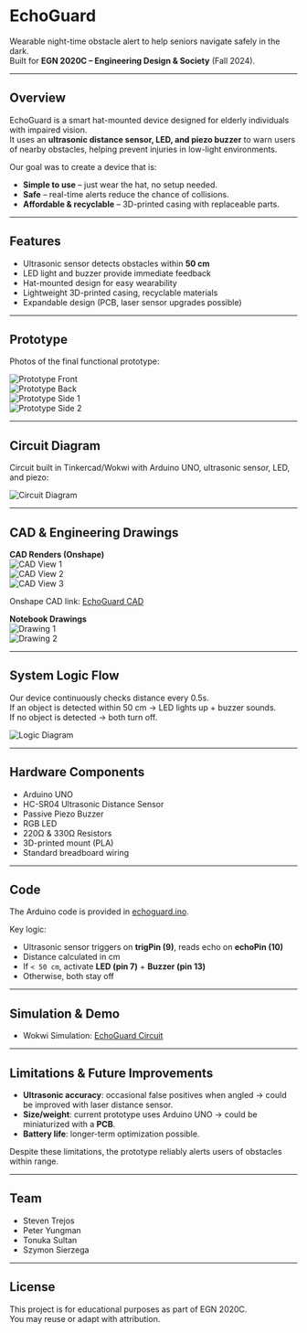 # EchoGuard

Wearable night-time obstacle alert to help seniors navigate safely in the dark.  
Built for **EGN 2020C – Engineering Design & Society** (Fall 2024).

---

## Overview
EchoGuard is a smart hat-mounted device designed for elderly individuals with impaired vision.  
It uses an **ultrasonic distance sensor, LED, and piezo buzzer** to warn users of nearby obstacles, helping prevent injuries in low-light environments.

Our goal was to create a device that is:
- **Simple to use** – just wear the hat, no setup needed.  
- **Safe** – real-time alerts reduce the chance of collisions.  
- **Affordable & recyclable** – 3D-printed casing with replaceable parts.  

---

## Features
- Ultrasonic sensor detects obstacles within **50 cm**  
- LED light and buzzer provide immediate feedback  
- Hat-mounted design for easy wearability  
- Lightweight 3D-printed casing, recyclable materials  
- Expandable design (PCB, laser sensor upgrades possible)  

---

## Prototype

Photos of the final functional prototype:

![Prototype Front](assets/prototype_front.jpg)  
![Prototype Back](assets/prototype_back.jpg)  
![Prototype Side 1](assets/prototype_side_1.jpg)  
![Prototype Side 2](assets/prototype_side_2.jpg)  

---

## Circuit Diagram

Circuit built in Tinkercad/Wokwi with Arduino UNO, ultrasonic sensor, LED, and piezo:

![Circuit Diagram](assets/circuit.png)  

---

## CAD & Engineering Drawings

**CAD Renders (Onshape)**  
![CAD View 1](assets/CAD1.png)  
![CAD View 2](assets/CAD2.jpg)  
![CAD View 3](assets/CAD3.jpg)  

Onshape CAD link: [EchoGuard CAD](https://cad.onshape.com/documents/f8a072819d4efed5e4eada95/w/a9f80a0febac5b87d37619c0/e/f2e79e53a91569b659359e4b)

**Notebook Drawings**  
![Drawing 1](assets/drawing.png)  
![Drawing 2](assets/drawing_2.png)  

---

## System Logic Flow

Our device continuously checks distance every 0.5s.  
If an object is detected within 50 cm → LED lights up + buzzer sounds.  
If no object is detected → both turn off.  

![Logic Diagram](assets/logic.jpg)  

---

## Hardware Components
- Arduino UNO  
- HC-SR04 Ultrasonic Distance Sensor  
- Passive Piezo Buzzer  
- RGB LED  
- 220Ω & 330Ω Resistors  
- 3D-printed mount (PLA)  
- Standard breadboard wiring  

---

## Code
The Arduino code is provided in [echoguard.ino](echoguard.ino).  

Key logic:
- Ultrasonic sensor triggers on **trigPin (9)**, reads echo on **echoPin (10)**  
- Distance calculated in cm  
- If `< 50 cm`, activate **LED (pin 7)** + **Buzzer (pin 13)**  
- Otherwise, both stay off  

---

## Simulation & Demo
- Wokwi Simulation: [EchoGuard Circuit](https://wokwi.com/projects/416310596585245697)  

---

## Limitations & Future Improvements
- **Ultrasonic accuracy**: occasional false positives when angled → could be improved with laser distance sensor.  
- **Size/weight**: current prototype uses Arduino UNO → could be miniaturized with a **PCB**.  
- **Battery life**: longer-term optimization possible.  

Despite these limitations, the prototype reliably alerts users of obstacles within range.

---

## Team
- Steven Trejos  
- Peter Yungman  
- Tonuka Sultan  
- Szymon Sierzega  

---

## License
This project is for educational purposes as part of EGN 2020C.  
You may reuse or adapt with attribution.
